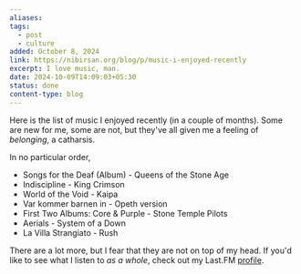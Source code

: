 ```yaml
---
aliases: 
tags:
  - post
  - culture
added: October 8, 2024
link: https://nibirsan.org/blog/p/music-i-enjoyed-recently
excerpt: I love music, man.
date: 2024-10-09T14:09:03+05:30
status: done
content-type: blog
---
```

Here is the list of music I enjoyed recently (in a couple of months). 
Some are new for me, some are not, but they've all given me a feeling of *belonging*, a catharsis.

In no particular order,

- Songs for the Deaf (Album) - Queens of the Stone Age
- Indiscipline - King Crimson
- World of the Void - Kaipa
- Var kommer barnen in - Opeth version
- First Two Albums: Core & Purple - Stone Temple Pilots
- Aerials - System of a Down
- La Villa Strangiato - Rush

There are a lot more, but I fear that they are not on top of my head.
If you'd like to see what I listen to *as a whole*, check out my Last.FM [profile](https://www.last.fm/user/moiSentineL).